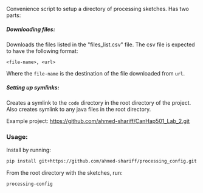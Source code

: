 Convenience script to setup a directory of processing sketches. 
Has two parts: 

##### Downloading files:
Downloads the files listed in the "files_list.csv" file. The csv file is expected to have the following format:

```csv
<file-name>, <url>
```
Where the `file-name` is the destination of the file downloaded from `url`.

##### Setting up symlinks:
Creates a symlink to the `code` directory in the root directory of the project.
Also creates symlink to any java files in the root directory.

Example project: https://github.com/ahmed-shariff/CanHap501_Lab_2.git

### Usage:

Install by running:
```bash
pip install git+https://github.com/ahmed-shariff/processing_config.git
```

From the root directory with the sketches, run:
```bash
processing-config
```
